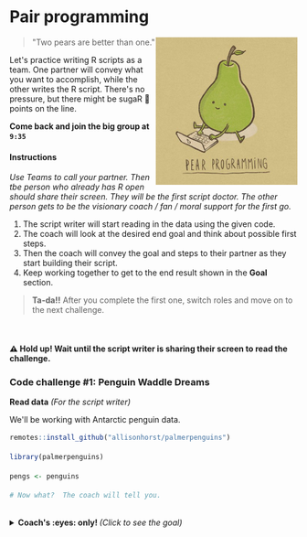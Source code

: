 # Pair programming

<img src="../../images/pear_program.png" width=248 align="right" />

> "Two pears are better than one."  

Let's practice writing R scripts as a team. One partner will convey what you want to accomplish, while the other writes the R script. There's no pressure, but there might be sugaR :candy: points on the line.

**Come back and join the big group at ` 9:35 `**

#### Instructions

_Use Teams to call your partner. Then tbe person who already has R open should share their screen. They will be the first script doctor. The other person gets to be the visionary coach / fan / moral support for the first go._

1. The script writer will start reading in the data using the given code.
1. The coach will look at the desired end goal and think about possible first steps.
1. Then the coach will convey the goal and steps to their partner as they start building their script.
1. Keep working together to get to the end result shown in the **Goal** section.

> **Ta-da!!** After you complete the first one, switch roles and move on to the next challenge.


<br>

#### :warning: Hold up! Wait until the script writer is sharing their screen to read the challenge. 


### Code challenge #1: Penguin Waddle Dreams

<b>Read data</b> <i>(For the script writer)</i>
  
We'll be working with Antarctic penguin data.

```r
remotes::install_github("allisonhorst/palmerpenguins")

library(palmerpenguins)

pengs <- penguins 

# Now what?  The coach will tell you.
```      

<br>

<details>
<summary> <b>Coach's :eyes: only! </b> <i> (Click to see the goal) </i> </summary>

**Starting data**
<img src="../../images/pengu_start.png" width=648 />

**End Goal**
 <img src="../../images/pengu_end_an.png" width=648 />

  
</details> 
<br>
